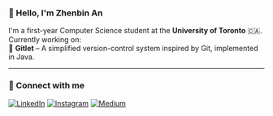 ### 👋 Hello, I'm Zhenbin An

I'm a first-year Computer Science student at the **University of Toronto** 🇨🇦.  
Currently working on:  
📁 **Gitlet** – A simplified version-control system inspired by Git, implemented in Java.

---
### 🔗 Connect with me

[![LinkedIn](https://img.shields.io/badge/-LinkedIn-blue?logo=linkedin&logoColor=white)](https://www.linkedin.com/in/your-link)
[![Instagram](https://img.shields.io/badge/-Instagram-purple?logo=instagram&logoColor=white)](https://www.instagram.com/your-link)
[![Medium](https://img.shields.io/badge/-Medium-black?logo=medium&logoColor=white)](https://medium.com/@your-link)
